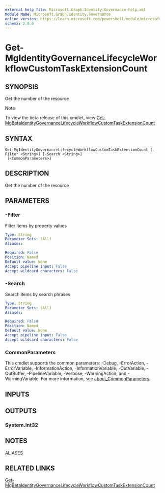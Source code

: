 ```yaml
---
external help file: Microsoft.Graph.Identity.Governance-help.xml
Module Name: Microsoft.Graph.Identity.Governance
online version: https://learn.microsoft.com/powershell/module/microsoft.graph.identity.governance/get-mgidentitygovernancelifecycleworkflowcustomtaskextensioncount
schema: 2.0.0
---
```


# Get-MgIdentityGovernanceLifecycleWorkflowCustomTaskExtensionCount

## SYNOPSIS
Get the number of the resource

> [!NOTE]
> To view the beta release of this cmdlet, view [Get-MgBetaIdentityGovernanceLifecycleWorkflowCustomTaskExtensionCount](/powershell/module/Microsoft.Graph.Beta.Applications/Get-MgBetaIdentityGovernanceLifecycleWorkflowCustomTaskExtensionCount?view=graph-powershell-beta)

## SYNTAX

```
Get-MgIdentityGovernanceLifecycleWorkflowCustomTaskExtensionCount [-Filter <String>] [-Search <String>]
 [<CommonParameters>]
```

## DESCRIPTION
Get the number of the resource

## PARAMETERS

### -Filter
Filter items by property values

```yaml
Type: String
Parameter Sets: (All)
Aliases:

Required: False
Position: Named
Default value: None
Accept pipeline input: False
Accept wildcard characters: False
```

### -Search
Search items by search phrases

```yaml
Type: String
Parameter Sets: (All)
Aliases:

Required: False
Position: Named
Default value: None
Accept pipeline input: False
Accept wildcard characters: False
```

### CommonParameters
This cmdlet supports the common parameters: -Debug, -ErrorAction, -ErrorVariable, -InformationAction, -InformationVariable, -OutVariable, -OutBuffer, -PipelineVariable, -Verbose, -WarningAction, and -WarningVariable. For more information, see [about_CommonParameters](http://go.microsoft.com/fwlink/?LinkID=113216).

## INPUTS

## OUTPUTS

### System.Int32
## NOTES

ALIASES

## RELATED LINKS
[Get-MgBetaIdentityGovernanceLifecycleWorkflowCustomTaskExtensionCount](/powershell/module/Microsoft.Graph.Beta.Applications/Get-MgBetaIdentityGovernanceLifecycleWorkflowCustomTaskExtensionCount?view=graph-powershell-beta)

